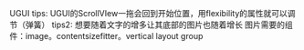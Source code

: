 UGUI
tips:
UGUI的ScrollVIew一拖会回到开始位置，用flexibility的属性就可以调节（弹簧）
tips2:
想要随着文字的增多让其底部的图片也随着增长
图片需要的组件：image。contentsizefitter。vertical layout group
